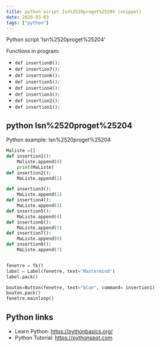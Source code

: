 ```yaml
---
title: python script Isn%2520proget%25204 (snippet)
date: 2020-03-03
tags: ["python"]
---
```

Python script 'Isn%2520proget%25204'

Functions in program: 
* `def insertion8():`
* `def insertion7():`
* `def insertion6():`
* `def insertion5():`
* `def insertion4():`
* `def insertion3():`
* `def insertion2():`
* `def insertion1():`

## python Isn%2520proget%25204

Python example: Isn%2520proget%25204

```python
Maliste =[]
def insertion1():
    Maliste.append(0)
    print(MaListe)
def insertion2():
    MaListe.append(1)

def insertion3():
    MaListe.append(2)
def insertion4():
    MaListe.append(3)
def insertion5():
    MaListe.append(4)
def insertion6():
    MaListe.append(5)
def insertion7():
    MaListe.append(6)
def insertion8():
    MaListe.append(7)


fenetre = Tk()
label = Label(fenetre, text="Mastermind")
label.pack()

bouton=Button(fenetre, text="blue", command= insertion1)
bouton.pack()
fenetre.mainloop()


```

## Python links

- Learn Python: https://pythonbasics.org/
- Python Tutorial: https://pythonspot.com
